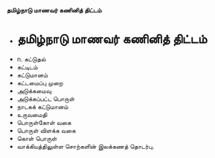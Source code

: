 **தமிழ்நாடு மாணவர் கணினித் திட்டம்**
- # தமிழ்நாடு மாணவர் கணினித் திட்டம்
- n. கட்டுதல்
- கட்டிடம்
- கட்டுமானம்
- கட்டமைப்பு முறை
- அடுக்கமைவு
- அடுக்கப்பட்ட பொருள்
- நாடகக் கட்டுமானம்
- உருவமைதி
- பொருள்கோள் வகை
- பொருள் விளக்க வகை
- கொள் பொருள்
- வாக்கியத்திலுள்ள சொற்களின் இலக்கணத் தொடர்பு.

